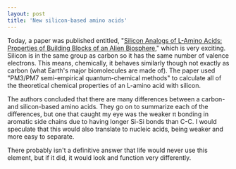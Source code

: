 ```yaml
---
layout: post
title: 'New silicon-based amino acids'
---
```


Today, a paper was published entitled, "[Silicon Analogs of L-Amino Acids: Properties of Building Blocks of an Alien Biosphere](https://link.springer.com/article/10.1134/S0006350922020117)," which is very exciting. Silicon is in the same group as carbon so it has the same number of valence electrons. This means, chemically, it behaves similarly though not exactly as carbon (what Earth's major biomolecules are made of). The paper used "PM3/PM7 semi-empirical quantum-chemical methods" to calculate all of the theoretical chemical properties of an L-amino acid with silicon.

The authors concluded that there are many differences between a carbon- and silicon-based amino acids. They go on to summarize each of the differences, but one that caught my eye was the weaker π bonding in aromatic side chains due to having longer Si-Si bonds than C-C. I would speculate that this would also translate to nucleic acids, being weaker and more easy to separate.

There probably isn't a definitive answer that life would never use this element, but if it did, it would look and function very differently.
